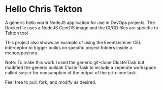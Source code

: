 # Hello Chris Tekton
A generic hello world NodeJS application for use in DevOps projects. The Dockerfile uses a NodeJS CentOS image and the CI/CD files are specific to Tekton tool 

This project also shows an example of using the EventListener CEL interceptor to trigger builds on specific project folders inside a monorepository.

Note: To make this work I used the generic git-clone ClusterTask but modified the generic buildah ClusterTask to include a seperate workspace called `output` for consumption of the output of the git-clone task.

Feel free to pull, fork, and modify as desired.
